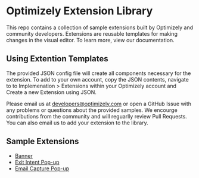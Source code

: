 # Optimizely Extension Library

This repo contains a collection of sample extensions built by Optimizely and community developers. Extensions are reusable templates for making changes in the visual editor. To learn more, view our documentation.

## Using Extention Templates

The provided JSON config file will create all components necessary for the extension. To add to your own account, copy the JSON contents, navigate to to Implemenation > Extensions within your Optimizely account and Create a new Extension using JSON.

Please email us at developers@optimizely.com or open a GitHub Issue with any problems or questions about the provided samples. We encourge contributions from the community and will reguarlly review Pull Requests. You can also email us to add your extension to the library.

## Sample Extensions

* [Banner](https://github.com/optimizely/extension-library/tree/master/Banner)
* [Exit Intent Pop-up](https://github.com/optimizely/extension-library/tree/master/Exit%20Intent%20Pop-up)
* [Email Capture Pop-up](https://github.com/optimizely/extension-library/tree/master/Email%20Capture%20Pop-up)


